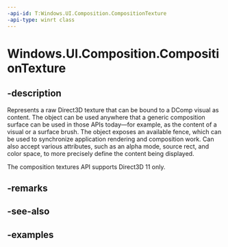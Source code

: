 ```yaml
---
-api-id: T:Windows.UI.Composition.CompositionTexture
-api-type: winrt class
---
```


# Windows.UI.Composition.CompositionTexture

<!--
public class CompositionTexture : Windows.UI.Composition.CompositionObject, Windows.UI.Composition.ICompositionSurface
-->

## -description

Represents a raw Direct3D texture that can be bound to a DComp visual as content. The object can be used anywhere that a generic composition surface can be used in those APIs today&mdash;for example, as the content of a visual or a surface brush. The object exposes an available fence, which can be used to synchronize application rendering and composition work. Can also accept various attributes, such as an alpha mode, source rect, and color space, to more precisely define the content being displayed.

The composition textures API supports Direct3D 11 only.

## -remarks

## -see-also

## -examples
